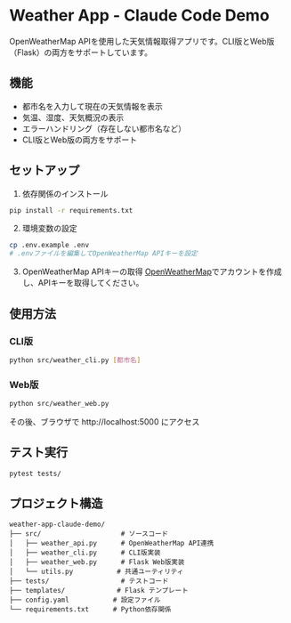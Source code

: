 # Weather App - Claude Code Demo

OpenWeatherMap APIを使用した天気情報取得アプリです。CLI版とWeb版（Flask）の両方をサポートしています。

## 機能

- 都市名を入力して現在の天気情報を表示
- 気温、湿度、天気概況の表示
- エラーハンドリング（存在しない都市名など）
- CLI版とWeb版の両方をサポート

## セットアップ

1. 依存関係のインストール
```bash
pip install -r requirements.txt
```

2. 環境変数の設定
```bash
cp .env.example .env
# .envファイルを編集してOpenWeatherMap APIキーを設定
```

3. OpenWeatherMap APIキーの取得
[OpenWeatherMap](https://openweathermap.org/api)でアカウントを作成し、APIキーを取得してください。

## 使用方法

### CLI版
```bash
python src/weather_cli.py [都市名]
```

### Web版
```bash
python src/weather_web.py
```

その後、ブラウザで http://localhost:5000 にアクセス

## テスト実行

```bash
pytest tests/
```

## プロジェクト構造

```
weather-app-claude-demo/
├── src/                    # ソースコード
│   ├── weather_api.py      # OpenWeatherMap API連携
│   ├── weather_cli.py      # CLI版実装
│   ├── weather_web.py      # Flask Web版実装
│   └── utils.py           # 共通ユーティリティ
├── tests/                  # テストコード
├── templates/             # Flask テンプレート
├── config.yaml           # 設定ファイル
└── requirements.txt      # Python依存関係
```
